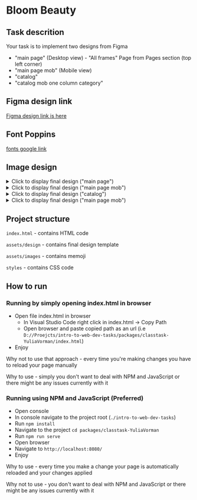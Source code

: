 # Bloom Beauty

## Task descrition

Your task is to implement two designs from Figma

- "main page" (Desktop view) - "All frames" Page from Pages section (top left corner)
- "main page mob" (Mobile view)
- "catalog"
- "catalog mob one column category"

## Figma design link

[Figma design link is here](https://www.figma.com/file/Ai32zpxlc4tBe8EoKtBmXR/Bloom-Beauty-(Community))

## Font Poppins

[fonts google link](https://fonts.google.com/specimen/Poppins?query=poppins)

## Image design

<details>
<summary>Click to display final design ("main page")</summary>

![image info](assets/design/main-page.jpg)

</details>

<details>
<summary>Click to display final design ("main page mob")</summary>

![image info](assets/design/main-page-mob.jpg)

</details>

<details>
<summary>Click to display final design ("catalog")</summary>

![image info](assets/design/main-page.jpg)

</details>

<details>
<summary>Click to display final design ("main page mob")</summary>

![image info](assets/design/main-page-mob.jpg)

</details>

## Project structure

`index.html` - contains HTML code

`assets/design` - contains final design template

`assets/images` - contains memoji

`styles` - contains CSS code

## How to run

### Running by simply opening index.html in browser

- Open file index.html in browser
  - In Visual Studio Code right click in index.html -> Copy Path
  - Open browser and paste copied path as an url (i.e `D://Proejcts/intro-to-web-dev-tasks/packages/classtask-YuliaVorman/index.html`)
- Enjoy

Why not to use that approach - every time you're making changes you have to reload your page manually

Why to use - simply you don't want to deal with NPM and JavaScript or there might be any issues currently with it

### Running using NPM and JavaScript (Preferred)

- Open console
- In console navigate to the project root (`./intro-to-web-dev-tasks`)
- Run `npm install`
- Navigate to the project `cd packages/classtask-YuliaVorman`
- Run `npm run serve`
- Open browser
- Navigate to `http://localhost:8080/`
- Enjoy

Why to use - every time you make a change your page is automatically reloaded and your changes applied

Why not to use - you don't want to deal with NPM and JavaScript or there might be any issues currently with it

